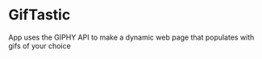 # GifTastic
 App uses the GIPHY API to make a dynamic web page that populates with gifs of your choice
